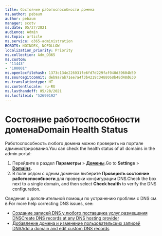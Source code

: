 ```yaml
---
title: Состояние работоспособности домена
ms.author: pebaum
author: pebaum
manager: scotv
ms.date: 05/27/2021
audience: Admin
ms.topic: article
ms.service: o365-administration
ROBOTS: NOINDEX, NOFOLLOW
localization_priority: Priority
ms.collection: Adm_O365
ms.custom:
- "11443"
- "100001"
ms.openlocfilehash: 1373c134e226031fe6fd7d229faf040d39604b59
ms.sourcegitcommit: deb9a7ab71ee7a4f3b4219c3488068b48d48d630
ms.translationtype: HT
ms.contentlocale: ru-RU
ms.lasthandoff: 05/28/2021
ms.locfileid: "52699192"
---
```

# <a name="domain-health-status"></a><span data-ttu-id="8febc-102">Состояние работоспособности домена</span><span class="sxs-lookup"><span data-stu-id="8febc-102">Domain Health Status</span></span>

<span data-ttu-id="8febc-103">Работоспособность любого домена можно проверить на портале администрирования.</span><span class="sxs-lookup"><span data-stu-id="8febc-103">You can check the health status of all domains in the admin portal:</span></span>

1. <span data-ttu-id="8febc-104">Перейдите в раздел **Параметры** > [**Домены**](https://portal.microsoft.com/Adminportal/Home?ref=/Domains).</span><span class="sxs-lookup"><span data-stu-id="8febc-104">Go to **Settings** > [**Domains**](https://portal.microsoft.com/Adminportal/Home?ref=/Domains).</span></span>
1. <span data-ttu-id="8febc-105">В поле рядом с одним доменом выберите **Проверить состояние работоспособности** для проверки конфигурации DNS.</span><span class="sxs-lookup"><span data-stu-id="8febc-105">Check the box next to a single domain, and then select **Check health** to verify the DNS configuration.</span></span>

<span data-ttu-id="8febc-106">Сведения о дополнительной помощи по устранению проблем с DNS см. в:</span><span class="sxs-lookup"><span data-stu-id="8febc-106">For more help correcting DNS issues, see:</span></span>

- [<span data-ttu-id="8febc-107">Создание записей DNS у любого поставщика услуг размещения DNS</span><span class="sxs-lookup"><span data-stu-id="8febc-107">Create DNS records at any DNS hosting provider</span></span>](/microsoft-365/admin/get-help-with-domains/create-dns-records-at-any-dns-hosting-provider)
- [<span data-ttu-id="8febc-108">Добавление домена и изменение пользовательских записей DNS</span><span class="sxs-lookup"><span data-stu-id="8febc-108">Add a domain and edit custom DNS records</span></span>](/microsoft-365/admin/setup/add-domain)